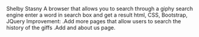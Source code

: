 Shelby Stasny
A browser that allows you to search through a giphy search engine
enter a word in search box and get a result
html, CSS, Bootstrap, JQuery
Improvement:
.Add more pages that allow users to search the history of the giffs
.Add and about us page.
